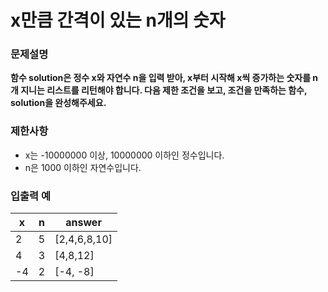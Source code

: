 # x만큼 간격이 있는 n개의 숫자

### 문제설명

__함수 solution은 정수 x와 자연수 n을 입력 받아, x부터 시작해 x씩 증가하는 숫자를 n개 지니는 리스트를 리턴해야 합니다. 다음 제한 조건을 보고, 조건을 만족하는 함수, solution을 완성해주세요.__

### 제한사항

* x는 -10000000 이상, 10000000 이하인 정수입니다.
* n은 1000 이하인 자연수입니다.

### 입출력 예

| x | n | answer |
| --- | --- | --- |
| 2 | 5 | [2,4,6,8,10] |
| 4 | 3 | [4,8,12]
| -4 | 2 | [-4, -8]
